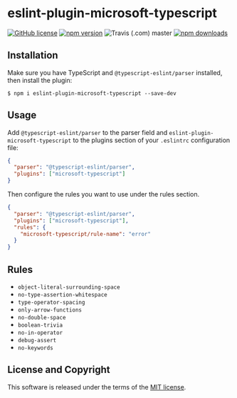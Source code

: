 # eslint-plugin-microsoft-typescript
[![GitHub license](https://img.shields.io/badge/license-MIT-blue.svg?style=flat-square)](https://github.com/a-tarasyuk/eslint-plugin-microsoft-typescript/blob/master/LICENSE) [![npm version](https://img.shields.io/npm/v/eslint-plugin-microsoft-typescript.svg?style=flat-square)](https://www.npmjs.com/package/eslint-plugin-microsoft-typescript) ![Travis (.com) master](https://img.shields.io/travis/com/a-tarasyuk/eslint-plugin-microsoft-typescript/master.svg?style=flat-square) [![npm downloads](https://img.shields.io/npm/dm/eslint-plugin-microsoft-typescript.svg?style=flat-square)](https://www.npmjs.com/package/eslint-plugin-microsoft-typescript)

## Installation

Make sure you have TypeScript and `@typescript-eslint/parser` installed, then install the plugin:

```
$ npm i eslint-plugin-microsoft-typescript --save-dev
```

## Usage
Add `@typescript-eslint/parser` to the parser field and `eslint-plugin-microsoft-typescript` to the plugins section of your `.eslintrc` configuration file:

```json
{
  "parser": "@typescript-eslint/parser",
  "plugins": ["microsoft-typescript"]
}
```

Then configure the rules you want to use under the rules section.

```json
{
  "parser": "@typescript-eslint/parser",
  "plugins": ["microsoft-typescript"],
  "rules": {
    "microsoft-typescript/rule-name": "error"
  }
}
```

## Rules

- `object-literal-surrounding-space`
- `no-type-assertion-whitespace`
- `type-operator-spacing`
- `only-arrow-functions`
- `no-double-space`
- `boolean-trivia`
- `no-in-operator`
- `debug-assert`
- `no-keywords`


## License and Copyright

This software is released under the terms of the [MIT license](https://github.com/a-tarasyuk/eslint-plugin-microsoft-typescript/blob/master/LICENSE.md).
